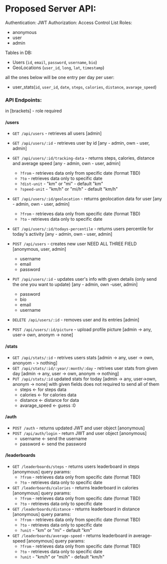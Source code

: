 # Proposed Server API:
Authentication: JWT
Authorization: Access Control List
Roles:
* anonymous
* user
* admin

Tables in DB:
* Users (`id`, `email`, `password`, `username`, `bio`)
* GeoLocations (`user_id`, `long`, `lat`, `timestamp`)

all the ones below will be one entry per day per user:

* user_stats(`id`, `user_id`, `date`, `steps`, `calories`, `distance`, `avarage_speed`)


### API Endpoints:
in [brackets] - role required

#### /users

* `GET /api/users` - retrieves all users [admin]
* `GET /api/users/:id` - retrieves user by id [any - admin, own - user, admin]

* `GET /api/users/:id/tracking-data` - returns steps, calories, distance and average speed [any - admin, own - user, admin]
  * `?from` - retrieves data only from specific date (format TBD)
  * `?to` - retrieves data only to specific date
  * `?dist-unit` - "km" or "mi" - default "km"
  * `?speed-unit` - "km/h" or "mi/h" - default "km/h"
* `GET /api/users/:id/geolocation` - returns geolocation data for user [any - admin, own - user, admin]
  * `?from` - retrieves data only from specific date (format TBD)
  * `?to` - retrieves data only to specific date
* `GET /api/users/:id/todays-percentile` - returns users percentile for today's activity [any - admin, own - user, admin]
* `POST /api/users` - creates new user NEED ALL THREE FIELD [anonymous, user, admin]
    * username
    * email
    * password
* `PUT /api/users/:id` - updates user's info with given details (only send the one you want to update) [any - admin, own -user, admin]
    * password
    * bio
    * email
    * username
* `DELETE /api/users/:id` - removes user and its entries [admin]
* `POST /api/users/:id/picture` - upload profile picture [admin -> any, user-> own, anonym -> none]

#### /stats

* `GET /api/stats/:id` - retrives users stats [admin -> any, user -> own, anonyom - > nothing]
* `GET /api/stats/:id/:year/:month/:day` - retrives user stats from given day [admin -> any, user -> own, anonym -> nothing]
* `PUT /api/stats/:id` updated stats for today [admin -> any, user->own, anonym -> none] with given fields does not required to send all of them
    * steps <- for steps data
    * calories <- for calories data
    * distance <- distance for data 
    * avarage_speed <- guess :0

#### /auth
* `POST /auth` - returns updated JWT and user object [anonymous]
* `POST /api/auth/login` - return JWT and user object [anonymous]
    * username <- send the username
    * password <- send the password

#### /leaderboards
* `GET /leaderboards/steps` - returns users leaderboard in steps [anonymous]
query params:
  * `?from` - retrieves data only from specific date (format TBD)
  * `?to` - retrieves data only to specific date
* `GET /leaderboards/calories` - returns leaderboard in calories [anonymous]
query params:
  * `?from` - retrieves data only from specific date (format TBD)
  * `?to` - retrieves data only to specific date
* `GET /leaderboards/distance` - returns leaderboard in distance [anonymous]
query params:
  * `?from` - retrieves data only from specific date (format TBD)
  * `?to` - retrieves data only to specific date
  * `?unit` - "km" or "mi" - default "km"
* `GET /leaderboards/average-speed` - returns leaderboard in average-speed [anonymous]
query params:
  * `?from` - retrieves data only from specific date (format TBD)
  * `?to` - retrieves data only to specific date
  * `?unit` - "km/h" or "mi/h" - default "km/h"
